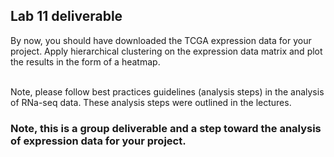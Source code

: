 ## Lab 11 deliverable 

By now, you should have downloaded the TCGA expression data for your project. Apply hierarchical clustering on the expression data matrix and plot the results in the form of a heatmap.

<br />
Note, please follow best practices guidelines (analysis steps) in the analysis of RNa-seq data. These analysis steps were outlined in the lectures. 

### Note, this is a group deliverable and a step toward the analysis of expression data for your project. 
